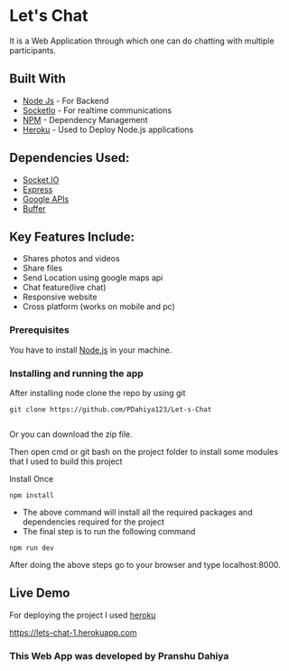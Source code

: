 # Let's Chat

It is a Web Application through which one can do chatting with multiple participants.

## Built With

* [Node Js](https://nodejs.org/en/) - For Backend
* [SocketIo](https://socket.io/) - For realtime communications
* [NPM](https://www.npmjs.com/) - Dependency Management
* [Heroku](https://heroku.com) - Used to Deploy Node.js applications

## Dependencies Used:
   * [Socket.IO](https://socket.io/)
   * [Express](http://expressjs.com/)
   * [Google APIs](https://developers.google.com/apis-explorer)
   * [Buffer](https://www.npmjs.com/package/buffer)

## Key Features Include: 
   * Shares photos and videos
   * Share files
   * Send Location using google maps api
   * Chat feature(live chat)
   * Responsive website
   * Cross platform (works on mobile and pc)

### Prerequisites

You have to install [Node.js](https://nodejs.org/en/) in your machine.



### Installing and running the app

After installing node clone the repo by using git

```
git clone https://github.com/PDahiya123/Let-s-Chat
                     
```

Or you can download the zip file.

Then open cmd or git bash on the project folder to install some modules that I used to build this project

Install Once

```
npm install
```



* The above command will install all the required packages and dependencies required for the project 
* The final step is to run the following command

`npm run dev`

 After doing the above steps go to your browser and type localhost:8000.
 
 ## Live Demo

For deploying the project I used [heroku](https://heroku.com)

https://lets-chat-1.herokuapp.com

### This Web App was developed by Pranshu Dahiya
